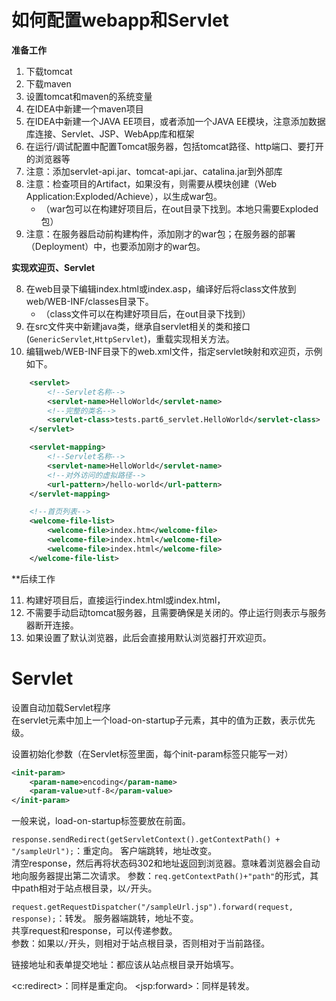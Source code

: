 # 如何配置webapp和Servlet

**准备工作**

1. 下载tomcat
2. 下载maven
3. 设置tomcat和maven的系统变量
4. 在IDEA中新建一个maven项目
5. 在IDEA中新建一个JAVA EE项目，或者添加一个JAVA EE模块，注意添加数据库连接、Servlet、JSP、WebApp库和框架
6. 在运行/调试配置中配置Tomcat服务器，包括tomcat路径、http端口、要打开的浏览器等
7. 注意：添加servlet-api.jar、tomcat-api.jar、catalina.jar到外部库
8. 注意：检查项目的Artifact，如果没有，则需要从模块创建（Web Application:Exploded/Achieve），以生成war包。
	* （war包可以在构建好项目后，在out目录下找到。本地只需要Exploded包）
9. 注意：在服务器启动前构建构件，添加刚才的war包；在服务器的部署（Deployment）中，也要添加刚才的war包。

**实现欢迎页、Servlet**

8. 在web目录下编辑index.html或index.asp，编译好后将class文件放到web/WEB-INF/classes目录下。
	* （class文件可以在构建好项目后，在out目录下找到）
9. 在src文件夹中新建java类，继承自servlet相关的类和接口(`GenericServlet`,`HttpServlet`)，重载实现相关方法。
10. 编辑web/WEB-INF目录下的web.xml文件，指定servlet映射和欢迎页，示例如下。

```xml
    <servlet>
        <!--Servlet名称-->
        <servlet-name>HelloWorld</servlet-name>
        <!--完整的类名-->
        <servlet-class>tests.part6_servlet.HelloWorld</servlet-class>
    </servlet>

    <servlet-mapping>
        <!--Servlet名称-->
        <servlet-name>HelloWorld</servlet-name>
        <!--对外访问的虚拟路径-->
        <url-pattern>/hello-world</url-pattern>
    </servlet-mapping>

    <!--首页列表-->
    <welcome-file-list>
        <welcome-file>index.htm</welcome-file>
        <welcome-file>index.html</welcome-file>
        <welcome-file>index.html</welcome-file>
    </welcome-file-list>
```

**后续工作


11. 构建好项目后，直接运行index.html或index.html，
12. 不需要手动启动tomcat服务器，且需要确保是关闭的。停止运行则表示与服务器断开连接。
13. 如果设置了默认浏览器，此后会直接用默认浏览器打开欢迎页。


# Servlet

设置自动加载Servlet程序  
在servlet元素中加上一个load-on-startup子元素，其中的值为正数，表示优先级。

设置初始化参数（在Servlet标签里面，每个init-param标签只能写一对）
```xml
<init-param>
	<param-name>encoding</param-name>
	<param-value>utf-8</param-value>
</init-param>
```

一般来说，load-on-startup标签要放在前面。

`response.sendRedirect(getServletContext().getContextPath() + "/sampleUrl");`：重定向。
客户端跳转，地址改变。  
清空response，然后再将状态码302和地址返回到浏览器。意味着浏览器会自动地向服务器提出第二次请求。
参数：`req.getContextPath()+"path"`的形式，其中path相对于站点根目录，以`/`开头。

`request.getRequestDispatcher("/sampleUrl.jsp").forward(request, response);`：转发。
服务器端跳转，地址不变。  
共享request和response，可以传递参数。  
参数：如果以`/`开头，则相对于站点根目录，否则相对于当前路径。

链接地址和表单提交地址：都应该从站点根目录开始填写。

\<c:redirect>：同样是重定向。
\<jsp:forward>：同样是转发。



